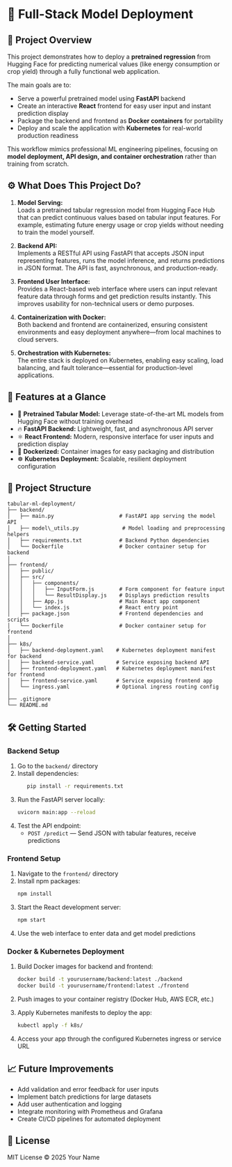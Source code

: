 # 🚀 Full-Stack Model Deployment

## 🎯 Project Overview

This project demonstrates how to deploy a **pretrained regression** from Hugging Face for predicting numerical values (like energy consumption or crop yield) through a fully functional web application.

The main goals are to:

- Serve a powerful pretrained model using **FastAPI** backend  
- Create an interactive **React** frontend for easy user input and instant prediction display  
- Package the backend and frontend as **Docker containers** for portability  
- Deploy and scale the application with **Kubernetes** for real-world production readiness  

This workflow mimics professional ML engineering pipelines, focusing on **model deployment, API design, and container orchestration** rather than training from scratch.

## ⚙️ What Does This Project Do?

1. **Model Serving:**  
   Loads a pretrained tabular regression model from Hugging Face Hub that can predict continuous values based on tabular input features. For example, estimating future energy usage or crop yields without needing to train the model yourself.

2. **Backend API:**  
   Implements a RESTful API using FastAPI that accepts JSON input representing features, runs the model inference, and returns predictions in JSON format. The API is fast, asynchronous, and production-ready.

3. **Frontend User Interface:**  
   Provides a React-based web interface where users can input relevant feature data through forms and get prediction results instantly. This improves usability for non-technical users or demo purposes.

4. **Containerization with Docker:**  
   Both backend and frontend are containerized, ensuring consistent environments and easy deployment anywhere—from local machines to cloud servers.

5. **Orchestration with Kubernetes:**  
   The entire stack is deployed on Kubernetes, enabling easy scaling, load balancing, and fault tolerance—essential for production-level applications.

## 🚀 Features at a Glance

- 🤖 **Pretrained Tabular Model:** Leverage state-of-the-art ML models from Hugging Face without training overhead  
- 🔥 **FastAPI Backend:** Lightweight, fast, and asynchronous API server  
- ⚛️ **React Frontend:** Modern, responsive interface for user inputs and prediction display  
- 🐳 **Dockerized:** Container images for easy packaging and distribution  
- ☸️ **Kubernetes Deployment:** Scalable, resilient deployment configuration  

## 📁 Project Structure

```
tabular-ml-deployment/
├── backend/
│   ├── main.py                     # FastAPI app serving the model API
│   ├── model\_utils.py              # Model loading and preprocessing helpers
│   ├── requirements.txt            # Backend Python dependencies
│   └── Dockerfile                  # Docker container setup for backend
│
├── frontend/
│   ├── public/
│   ├── src/
│   │   ├── components/
│   │   │   ├── InputForm.js        # Form component for feature input
│   │   │   └── ResultDisplay.js    # Displays prediction results
│   │   ├── App.js                  # Main React app component
│   │   └── index.js                # React entry point
│   ├── package.json                # Frontend dependencies and scripts
│   └── Dockerfile                  # Docker container setup for frontend
│
├── k8s/
│   ├── backend-deployment.yaml    # Kubernetes deployment manifest for backend
│   ├── backend-service.yaml       # Service exposing backend API
│   ├── frontend-deployment.yaml   # Kubernetes deployment manifest for frontend
│   ├── frontend-service.yaml      # Service exposing frontend app
│   └── ingress.yaml               # Optional ingress routing config
│
├── .gitignore
└── README.md

```

## 🛠️ Getting Started

### Backend Setup

1. Go to the `backend/` directory  
2. Install dependencies:
   ```bash
      pip install -r requirements.txt
   ```
3. Run the FastAPI server locally:
   ```bash
   uvicorn main:app --reload
   ```
4. Test the API endpoint:
   * `POST /predict` — Send JSON with tabular features, receive predictions


### Frontend Setup

1. Navigate to the `frontend/` directory
2. Install npm packages:
   ```bash
   npm install
   ```
3. Start the React development server:
   ```bash
   npm start
   ```
4. Use the web interface to enter data and get model predictions

### Docker & Kubernetes Deployment

1. Build Docker images for backend and frontend:

   ```bash
   docker build -t yourusername/backend:latest ./backend
   docker build -t yourusername/frontend:latest ./frontend
   ```

2. Push images to your container registry (Docker Hub, AWS ECR, etc.)

3. Apply Kubernetes manifests to deploy the app:

   ```bash
   kubectl apply -f k8s/
   ```

4. Access your app through the configured Kubernetes ingress or service URL

## 📈 Future Improvements

* Add validation and error feedback for user inputs
* Implement batch predictions for large datasets
* Add user authentication and logging
* Integrate monitoring with Prometheus and Grafana
* Create CI/CD pipelines for automated deployment

## 📄 License

MIT License © 2025 Your Name
